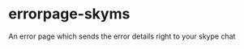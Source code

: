 errorpage-skyms
===============

An error page which sends the error details right to your skype chat